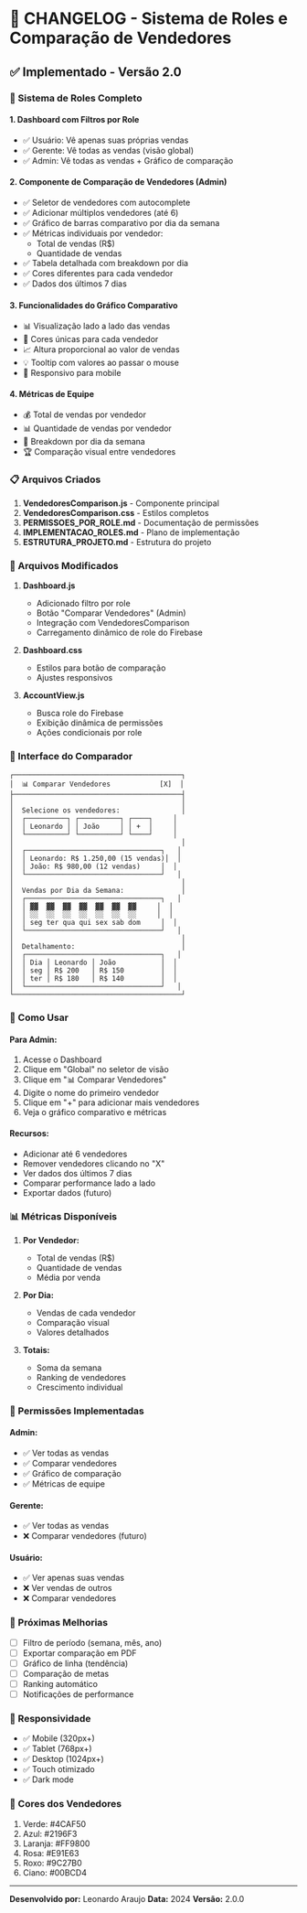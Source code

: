 # 🚀 CHANGELOG - Sistema de Roles e Comparação de Vendedores

## ✅ Implementado - Versão 2.0

### 🎯 Sistema de Roles Completo

#### 1. **Dashboard com Filtros por Role**
- ✅ Usuário: Vê apenas suas próprias vendas
- ✅ Gerente: Vê todas as vendas (visão global)
- ✅ Admin: Vê todas as vendas + Gráfico de comparação

#### 2. **Componente de Comparação de Vendedores (Admin)**
- ✅ Seletor de vendedores com autocomplete
- ✅ Adicionar múltiplos vendedores (até 6)
- ✅ Gráfico de barras comparativo por dia da semana
- ✅ Métricas individuais por vendedor:
  - Total de vendas (R$)
  - Quantidade de vendas
- ✅ Tabela detalhada com breakdown por dia
- ✅ Cores diferentes para cada vendedor
- ✅ Dados dos últimos 7 dias

#### 3. **Funcionalidades do Gráfico Comparativo**
- 📊 Visualização lado a lado das vendas
- 🎨 Cores únicas para cada vendedor
- 📈 Altura proporcional ao valor de vendas
- 💡 Tooltip com valores ao passar o mouse
- 📱 Responsivo para mobile

#### 4. **Métricas de Equipe**
- 💰 Total de vendas por vendedor
- 📊 Quantidade de vendas por vendedor
- 📅 Breakdown por dia da semana
- 🏆 Comparação visual entre vendedores

### 📋 Arquivos Criados

1. **VendedoresComparison.js** - Componente principal
2. **VendedoresComparison.css** - Estilos completos
3. **PERMISSOES_POR_ROLE.md** - Documentação de permissões
4. **IMPLEMENTACAO_ROLES.md** - Plano de implementação
5. **ESTRUTURA_PROJETO.md** - Estrutura do projeto

### 🔧 Arquivos Modificados

1. **Dashboard.js**
   - Adicionado filtro por role
   - Botão "Comparar Vendedores" (Admin)
   - Integração com VendedoresComparison
   - Carregamento dinâmico de role do Firebase

2. **Dashboard.css**
   - Estilos para botão de comparação
   - Ajustes responsivos

3. **AccountView.js**
   - Busca role do Firebase
   - Exibição dinâmica de permissões
   - Ações condicionais por role

### 🎨 Interface do Comparador

```
┌─────────────────────────────────────────┐
│  📊 Comparar Vendedores            [X]  │
├─────────────────────────────────────────┤
│                                         │
│  Selecione os vendedores:               │
│  ┌──────────┐ ┌──────────┐ ┌────┐     │
│  │ Leonardo │ │ João     │ │ +  │     │
│  └──────────┘ └──────────┘ └────┘     │
│                                         │
│  ┌─────────────────────────────────┐   │
│  │ Leonardo: R$ 1.250,00 (15 vendas)│  │
│  │ João: R$ 980,00 (12 vendas)     │  │
│  └─────────────────────────────────┘   │
│                                         │
│  Vendas por Dia da Semana:              │
│  ┌─────────────────────────────────┐   │
│  │ ▓▓  ▓▓  ▓▓  ▓▓  ▓▓  ▓▓  ▓▓     │  │
│  │ ░░  ░░  ░░  ░░  ░░  ░░  ░░     │  │
│  │ seg ter qua qui sex sab dom     │  │
│  └─────────────────────────────────┘   │
│                                         │
│  Detalhamento:                          │
│  ┌─────────────────────────────────┐   │
│  │ Dia │ Leonardo │ João           │  │
│  │ seg │ R$ 200   │ R$ 150         │  │
│  │ ter │ R$ 180   │ R$ 140         │  │
│  └─────────────────────────────────┘   │
└─────────────────────────────────────────┘
```

### 🎯 Como Usar

#### Para Admin:
1. Acesse o Dashboard
2. Clique em "Global" no seletor de visão
3. Clique em "📊 Comparar Vendedores"
4. Digite o nome do primeiro vendedor
5. Clique em "+" para adicionar mais vendedores
6. Veja o gráfico comparativo e métricas

#### Recursos:
- Adicionar até 6 vendedores
- Remover vendedores clicando no "X"
- Ver dados dos últimos 7 dias
- Comparar performance lado a lado
- Exportar dados (futuro)

### 📊 Métricas Disponíveis

1. **Por Vendedor:**
   - Total de vendas (R$)
   - Quantidade de vendas
   - Média por venda

2. **Por Dia:**
   - Vendas de cada vendedor
   - Comparação visual
   - Valores detalhados

3. **Totais:**
   - Soma da semana
   - Ranking de vendedores
   - Crescimento individual

### 🔐 Permissões Implementadas

#### Admin:
- ✅ Ver todas as vendas
- ✅ Comparar vendedores
- ✅ Gráfico de comparação
- ✅ Métricas de equipe

#### Gerente:
- ✅ Ver todas as vendas
- ❌ Comparar vendedores (futuro)

#### Usuário:
- ✅ Ver apenas suas vendas
- ❌ Ver vendas de outros
- ❌ Comparar vendedores

### 🚀 Próximas Melhorias

- [ ] Filtro de período (semana, mês, ano)
- [ ] Exportar comparação em PDF
- [ ] Gráfico de linha (tendência)
- [ ] Comparação de metas
- [ ] Ranking automático
- [ ] Notificações de performance

### 📱 Responsividade

- ✅ Mobile (320px+)
- ✅ Tablet (768px+)
- ✅ Desktop (1024px+)
- ✅ Touch otimizado
- ✅ Dark mode

### 🎨 Cores dos Vendedores

1. Verde: #4CAF50
2. Azul: #2196F3
3. Laranja: #FF9800
4. Rosa: #E91E63
5. Roxo: #9C27B0
6. Ciano: #00BCD4

---

**Desenvolvido por:** Leonardo Araujo
**Data:** 2024
**Versão:** 2.0.0
